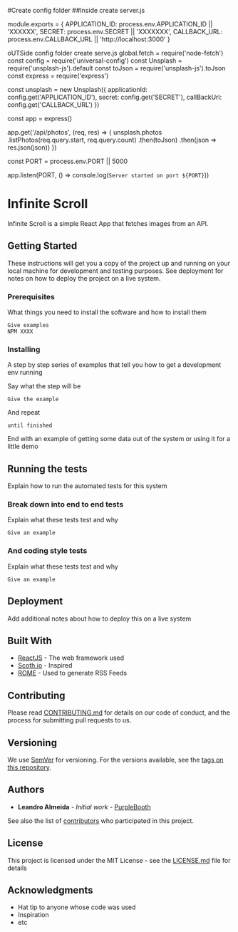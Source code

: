 #Create config folder
##Inside create server.js

module.exports = {
    APPLICATION_ID: process.env.APPLICATION_ID || 'XXXXXX',
    SECRET: process.env.SECRET || 'XXXXXXX',
    CALLBACK_URL: process.env.CALLBACK_URL || 'http://localhost:3000'
}



oUTSide config folder create serve.js
global.fetch = require('node-fetch')
const config = require('universal-config')
const Unsplash = require('unsplash-js').default
const toJson = require('unsplash-js').toJson
const express = require('express')

const unsplash = new Unsplash({
    applicationId: config.get('APPLICATION_ID'),
    secret: config.get('SECRET'),
    callBackUrl: config.get('CALLBACK_URL')
})

const app = express()

app.get('/api/photos', (req, res) => {
    unsplash.photos
        .listPhotos(req.query.start, req.query.count)
        .then(toJson)
        .then(json => res.json(json))
})

const PORT = process.env.PORT || 5000

app.listen(PORT, () => console.log(`Server started on port ${PORT}`))


# Infinite Scroll

Infinite Scroll is a simple React App that fetches images from an API.

## Getting Started

These instructions will get you a copy of the project up and running on your local machine for development and testing purposes. See deployment for notes on how to deploy the project on a live system.

### Prerequisites

What things you need to install the software and how to install them

```
Give examples
NPM XXXX
```

### Installing

A step by step series of examples that tell you how to get a development env running

Say what the step will be

```
Give the example
```

And repeat

```
until finished
```

End with an example of getting some data out of the system or using it for a little demo

## Running the tests

Explain how to run the automated tests for this system

### Break down into end to end tests

Explain what these tests test and why

```
Give an example
```

### And coding style tests

Explain what these tests test and why

```
Give an example
```

## Deployment

Add additional notes about how to deploy this on a live system

## Built With

* [ReactJS](https://reactjs.org/) - The web framework used
* [Scoth.io](https://scotch.io/bar-talk/code-challenge-16-infinite-scroll-unsplash-gallery) - Inspired 
* [ROME](https://rometools.github.io/rome/) - Used to generate RSS Feeds

## Contributing

Please read [CONTRIBUTING.md](https://gist.github.com/PurpleBooth/b24679402957c63ec426) for details on our code of conduct, and the process for submitting pull requests to us.

## Versioning

We use [SemVer](http://semver.org/) for versioning. For the versions available, see the [tags on this repository](https://github.com/your/project/tags). 

## Authors

* **Leandro Almeida** - *Initial work* - [PurpleBooth](https://github.com/iLeandro)

See also the list of [contributors](https://github.com/your/project/contributors) who participated in this project.

## License

This project is licensed under the MIT License - see the [LICENSE.md](LICENSE.md) file for details

## Acknowledgments

* Hat tip to anyone whose code was used
* Inspiration
* etc


